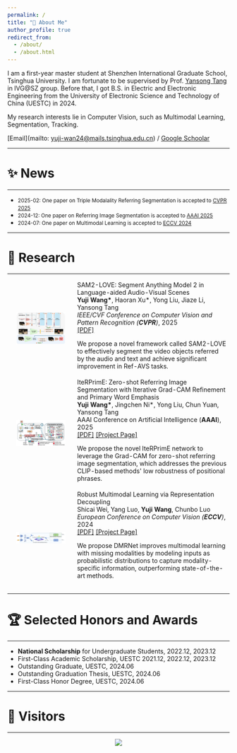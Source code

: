 ```yaml
---
permalink: /
title: "👋 About Me"
author_profile: true
redirect_from: 
  - /about/
  - /about.html
---
```


I am a first-year master student at Shenzhen International Graduate School, Tsinghua University. I am fortunate to be supervised by Prof. [Yansong Tang](https://andytang15.github.io/) in IVG@SZ group. Before that, I got B.S. in Electric and Electronic Engineering from the University of Electronic Science and Technology of China (UESTC) in 2024.


My research interests lie in Computer Vision, such as Multimodal Learning, Segmentation, Tracking.

[Email](mailto: yuji-wan24@mails.tsinghua.edu.cn) / [Google Schoolar](https://scholar.google.com/citations?hl=en&user=oRpCyGkAAAAJ)

---
# ✨ News
---
* <span style="font-size: smaller;">2025-02: One paper on Triple Modalality Referring Segmentation is accepted to [CVPR 2025](https://cvpr.thecvf.com/)</span>
* <span style="font-size: smaller;">2024-12: One paper on Referring Image Segmentation is accepted to [AAAI 2025](https://aaai.org/conference/aaai/aaai-25/)</span>
* <span style="font-size: smaller;">2024-07: One paper on Multimodal Learning is accepted to [ECCV 2024](https://eccv.ecva.net/)</span>
<!-- * <span style="font-size: smaller;">2023-03: One paper on video understanding (Action Quality Assessment) is accepted to [CVPR 2023](https://cvpr.thecvf.com/Conferences/2023)</span> -->

---
# 🔬 Research
---
<table style="width:100%;border:0px;border-spacing:0px;border-collapse:separate;margin-right:auto;margin-left:auto;"><tbody>	

  <!--SAM2LOVE-->
  <tr>
    <td style="padding:20px;width:30%;max-width:30%" align="center">
      <img style="width:100%;max-width:100%" src="../images/sam2love.png" alt="dise">
    </td>
    <td width="75%" valign="center">
      <papertitle> 	SAM2-LOVE: Segment Anything Model 2 in Language-aided Audio-Visual Scenes</papertitle>
      <br>
      <b>Yuji Wang*</b>, Haoran Xu*, Yong Liu, Jiaze Li, Yansong Tang 
      <br>
      <em>IEEE/CVF Conference on Computer Vision and Pattern Recognition (<strong>CVPR</strong>)</em>, 2025
      <br>
      <a href="https://arxiv.org/abs/2506.01558">[PDF]</a>
      <!-- <a href="https://github.com/shiyi-zh0408/FlexiAct">[Project Page]</a>  -->
      <br>
      <p> We propose a novel framework called SAM2-LOVE to effectively segment the video objects referred by the audio and text and achieve significant improvement in Ref-AVS tasks.</p>
    </td>
  </tr>	

  <!--IterPRime-->
  <tr>
    <td style="padding:20px;width:30%;max-width:30%" align="center">
      <img style="width:100%;max-width:100%" src="../images/iterprime.png" alt="dise">
    </td>
    <td width="75%" valign="center">
      <papertitle>IteRPrimE: Zero-shot Referring Image Segmentation with Iterative Grad-CAM Refinement and Primary Word Emphasis</papertitle>
      <br>
      <b>Yuji Wang*</b>, Jingchen Ni*, Yong Liu, Chun Yuan, Yansong Tang 
      <br>
      AAAI Conference on Artificial Intelligence (<strong>AAAI</strong>), 2025
      <br>
      <a href="https://ojs.aaai.org/index.php/AAAI/article/view/32880">[PDF]</a>
      <a href="https://github.com/VoyageWang/IteRPrimE">[Project Page]</a> 
      <br>
      <p> We propose the novel IteRPrimE network to leverage the Grad-CAM for zero-shot referring image segmentation, which addresses the previous CLIP-based methods' low robustness of positional phrases.</p>
    </td>
  </tr>	

  <!--DMRNET-->
  <tr>
    <td style="padding:20px;width:30%;max-width:30%" align="center">
      <img style="width:100%;max-width:100%" src="../images/dmrnet.png" alt="dise">
    </td>
    <td width="75%" valign="center">
      <papertitle>Robust Multimodal Learning via Representation Decoupling</papertitle>
      <br>
      Shicai Wei, Yang Luo, <b>Yuji Wang</b>, Chunbo Luo
      <br>
      <em>European Conference on Computer Vision (<strong>ECCV</strong>)</em>, 2024
      <br>
      <a href="https://arxiv.org/pdf/2407.04458">[PDF]</a>
      <a href="https://github.com/shicaiwei123/ECCV2024-DMRNet">[Project Page]</a> 
      <br>
      <p> We propose DMRNet improves multimodal learning with missing modalities by modeling inputs as probabilistic distributions to capture modality-specific information, outperforming state-of-the-art methods.</p>
    </td>
  </tr>	

</tbody></table>

---
# 🏆 Selected Honors and Awards
---
* **National Scholarship** for Undergraduate Students, 2022.12, 2023.12
* First-Class Academic Scholarship, UESTC 2021.12, 2022.12, 2023.12
* Outstanding Graduate, UESTC, 2024.06
* Outstanding Graduation Thesis, UESTC, 2024.06
* First-Class Honor Degree, UESTC, 2024.06

---
# 👥 Visitors
---
<div style="text-align: center;">
<a href="https://clustrmaps.com/site/1c66m" title="ClustrMaps"><img src="//www.clustrmaps.com/map_v2.png?d=SXJmirhTs4ZzElqBB44im0Ge5e4xIAEpNBV_x9oQx68&cl=ffffff"></a>
</div>
